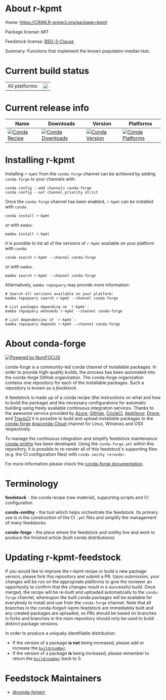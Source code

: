 About r-kpmt
============

Home: https://CRAN.R-project.org/package=kpmt

Package license: MIT

Feedstock license: [BSD-3-Clause](https://github.com/conda-forge/r-kpmt-feedstock/blob/main/LICENSE.txt)

Summary: Functions that implement the known population median test.

Current build status
====================


<table><tr><td>All platforms:</td>
    <td>
      <a href="https://dev.azure.com/conda-forge/feedstock-builds/_build/latest?definitionId=2550&branchName=main">
        <img src="https://dev.azure.com/conda-forge/feedstock-builds/_apis/build/status/r-kpmt-feedstock?branchName=main">
      </a>
    </td>
  </tr>
</table>

Current release info
====================

| Name | Downloads | Version | Platforms |
| --- | --- | --- | --- |
| [![Conda Recipe](https://img.shields.io/badge/recipe-r--kpmt-green.svg)](https://anaconda.org/conda-forge/r-kpmt) | [![Conda Downloads](https://img.shields.io/conda/dn/conda-forge/r-kpmt.svg)](https://anaconda.org/conda-forge/r-kpmt) | [![Conda Version](https://img.shields.io/conda/vn/conda-forge/r-kpmt.svg)](https://anaconda.org/conda-forge/r-kpmt) | [![Conda Platforms](https://img.shields.io/conda/pn/conda-forge/r-kpmt.svg)](https://anaconda.org/conda-forge/r-kpmt) |

Installing r-kpmt
=================

Installing `r-kpmt` from the `conda-forge` channel can be achieved by adding `conda-forge` to your channels with:

```
conda config --add channels conda-forge
conda config --set channel_priority strict
```

Once the `conda-forge` channel has been enabled, `r-kpmt` can be installed with `conda`:

```
conda install r-kpmt
```

or with `mamba`:

```
mamba install r-kpmt
```

It is possible to list all of the versions of `r-kpmt` available on your platform with `conda`:

```
conda search r-kpmt --channel conda-forge
```

or with `mamba`:

```
mamba search r-kpmt --channel conda-forge
```

Alternatively, `mamba repoquery` may provide more information:

```
# Search all versions available on your platform:
mamba repoquery search r-kpmt --channel conda-forge

# List packages depending on `r-kpmt`:
mamba repoquery whoneeds r-kpmt --channel conda-forge

# List dependencies of `r-kpmt`:
mamba repoquery depends r-kpmt --channel conda-forge
```


About conda-forge
=================

[![Powered by
NumFOCUS](https://img.shields.io/badge/powered%20by-NumFOCUS-orange.svg?style=flat&colorA=E1523D&colorB=007D8A)](https://numfocus.org)

conda-forge is a community-led conda channel of installable packages.
In order to provide high-quality builds, the process has been automated into the
conda-forge GitHub organization. The conda-forge organization contains one repository
for each of the installable packages. Such a repository is known as a *feedstock*.

A feedstock is made up of a conda recipe (the instructions on what and how to build
the package) and the necessary configurations for automatic building using freely
available continuous integration services. Thanks to the awesome service provided by
[Azure](https://azure.microsoft.com/en-us/services/devops/), [GitHub](https://github.com/),
[CircleCI](https://circleci.com/), [AppVeyor](https://www.appveyor.com/),
[Drone](https://cloud.drone.io/welcome), and [TravisCI](https://travis-ci.com/)
it is possible to build and upload installable packages to the
[conda-forge](https://anaconda.org/conda-forge) [Anaconda-Cloud](https://anaconda.org/)
channel for Linux, Windows and OSX respectively.

To manage the continuous integration and simplify feedstock maintenance
[conda-smithy](https://github.com/conda-forge/conda-smithy) has been developed.
Using the ``conda-forge.yml`` within this repository, it is possible to re-render all of
this feedstock's supporting files (e.g. the CI configuration files) with ``conda smithy rerender``.

For more information please check the [conda-forge documentation](https://conda-forge.org/docs/).

Terminology
===========

**feedstock** - the conda recipe (raw material), supporting scripts and CI configuration.

**conda-smithy** - the tool which helps orchestrate the feedstock.
                   Its primary use is in the construction of the CI ``.yml`` files
                   and simplify the management of *many* feedstocks.

**conda-forge** - the place where the feedstock and smithy live and work to
                  produce the finished article (built conda distributions)


Updating r-kpmt-feedstock
=========================

If you would like to improve the r-kpmt recipe or build a new
package version, please fork this repository and submit a PR. Upon submission,
your changes will be run on the appropriate platforms to give the reviewer an
opportunity to confirm that the changes result in a successful build. Once
merged, the recipe will be re-built and uploaded automatically to the
`conda-forge` channel, whereupon the built conda packages will be available for
everybody to install and use from the `conda-forge` channel.
Note that all branches in the conda-forge/r-kpmt-feedstock are
immediately built and any created packages are uploaded, so PRs should be based
on branches in forks and branches in the main repository should only be used to
build distinct package versions.

In order to produce a uniquely identifiable distribution:
 * If the version of a package **is not** being increased, please add or increase
   the [``build/number``](https://docs.conda.io/projects/conda-build/en/latest/resources/define-metadata.html#build-number-and-string).
 * If the version of a package **is** being increased, please remember to return
   the [``build/number``](https://docs.conda.io/projects/conda-build/en/latest/resources/define-metadata.html#build-number-and-string)
   back to 0.

Feedstock Maintainers
=====================

* [@conda-forge/r](https://github.com/conda-forge/r/)

